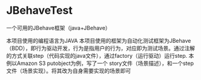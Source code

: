 # JBehaveTest
一个可用的JBehave框架（java+JBehave）

本项目使用的编程语言为JAVA
本项目使用的框架为自动化测试框架为JBehave（BDD），即行为驱动开发，行为是指用户的行为，对应即为测试场景。通过注解的方式关联step（代码实现的java文件），通过factory（运行驱动）运行step.
本例以Amazon S3 putobject为例，写了一个 story文件（场景描述），和一个step文件（场景实现）。将其改为自身需要实现的场景即可
